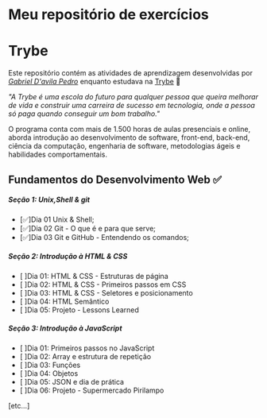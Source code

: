 # Meu repositório de exercícios
# Trybe

Este repositório contém as atividades de aprendizagem desenvolvidas por _[Gabriel D'avila Pedro](https://www.linkedin.com/in/gabriel-d-avila-a3a606272/)_ enquanto estudava na [Trybe](https://www.betrybe.com/) 🚀

_"A Trybe é uma escola do futuro para qualquer pessoa que queira melhorar de vida e construir uma carreira de sucesso em tecnologia, onde a pessoa só paga quando conseguir um bom trabalho."_

O programa conta com mais de 1.500 horas de aulas presenciais e online, aborda introdução ao desenvolvimento de software, front-end, back-end, ciência da computação, engenharia de software, metodologias ágeis e habilidades comportamentais.

## Fundamentos do Desenvolvimento Web ✅

##### Seção 1: Unix,Shell & git

- [✅]Dia 01 Unix & Shell;
- [✅]Dia 02 Git - O que é e para que serve;
- [✅]Dia 03 Git e GitHub - Entendendo os comandos;

##### Seção 2: Introdução à  HTML & CSS

- [ ]Dia 01: HTML & CSS - Estruturas de página
- [ ]Dia 02: HTML & CSS - Primeiros passos em CSS
- [ ]Dia 03: HTML & CSS - Seletores e posicionamento
- [ ]Dia 04: HTML Semântico
- [ ]Dia 05: Projeto - Lessons Learned

##### Seção 3: Introdução à JavaScript

- [ ]Dia 01: Primeiros passos no JavaScript
- [ ]Dia 02: Array e estrutura de repetição
- [ ]Dia 03: Funções
- [ ]Dia 04: Objetos
- [ ]Dia 05: JSON e dia de prática
- [ ]Dia 06: Projeto - Supermercado Pirilampo

[etc...]